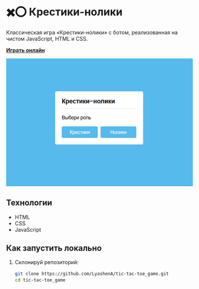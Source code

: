 # ✖️⭕ Крестики-нолики

Классическая игра «Крестики-нолики» с ботом, реализованная на чистом JavaScript, HTML и CSS.

**[Играть онлайн](https://LyashenA.github.io/tic-tac-toe_game/)**

![Скриншот игры](./tic-tac-toe_game__preview.jpg)

## Технологии

- HTML
- CSS
- JavaScript

## Как запустить локально

1. Склонируй репозиторий:

   ```bash
   git clone https://github.com/LyashenA/tic-tac-toe_game.git
   cd tic-tac-toe_game

